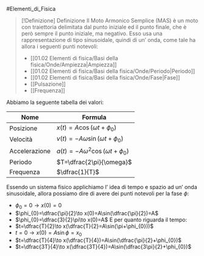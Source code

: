 #Elementi_di_Fisica 
>[!Definizione]  Definizione
>Il Moto Armonico Semplice (MAS) è un moto con traiettoria delimitata dal punto iniziale ed il punto finale, che è però sempre il punto iniziale, ma negativo.
>Esso usa una rappresentazione di tipo sinusoidale, quindi di un’ onda, come tale ha allora i seguenti punti notevoli:
>- [[01.02 Elementi di fisica/Basi della fisica/Onde/Ampiezza|Ampiezza]]
>- [[01.02 Elementi di fisica/Basi della fisica/Onde/Periodo|Periodo]]
>- [[01.02 Elementi di fisica/Basi della fisica/Onde/Fase|Fase]]
>- [[Pulsazione]]
>- [[Frequenza]]

Abbiamo la seguente tabella dei valori:

| Nome          | Formula                                  |
| ------------- | ---------------------------------------- |
| Posizione     | $x(t)=A\cos(\omega t+\phi_{0})$          |
| Velocità      | $v(t)=-A\omega \sin(\omega t+\phi_{0})$  |
| Accelerazione | $a(t)=-A\omega^2\cos(\omega t+\phi_{0})$ |
| Periodo       | $T=\dfrac{2\pi}{\omega}$                 |
| Frequenza     | $\dfrac{1}{T}$                           |


Essendo un sistema fisico applichiamo l’ idea di tempo e spazio ad un’ onda sinusoidale, allora possiamo dire di avere dei punti notevoli per la fase $\phi$:
- $\phi_{0}=0\to x(0)=0$
- $\phi_{0}=\dfrac{\pi}{2}\to x(0)=A\sin(\dfrac{\pi}{2})=A$
- $\phi_{0}=\dfrac{3}{2}\pi\to x(0)=A$
E per quanto riguarda il tempo:
- $t=\dfrac{T}{2}\to x(\dfrac{T}{2}=A\sin(\pi+\phi_{0}))$
- $t=0\to x(0)=A\sin \phi=x_{0}$
- $t=\dfrac{T}{4}\to x(\dfrac{T}{4})=A\sin(\dfrac{\pi}{2}+\phi_{0})$
- $t=\dfrac{3T}{4}\to x(\dfrac{3T}{4})=A\sin(\dfrac{3\pi}{2}+\phi_{0})$


